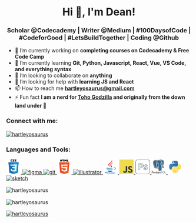 <h1 align="center">Hi 👋, I'm Dean!</h1>
<h3 align="center">Scholar @Codecademy | Writer @Medium | #100DaysofCode | #CodeforGood | #LetsBuildTogether | Coding @Github</h3>

- 🔭 I’m currently working on **completing courses on Codecademy & Free Code Camp**
- 🌱 I’m currently learning **Git, Python, Javascript, React, Vue, VS Code, and everything syntax**
- 👯 I’m looking to collaborate on **anything**
- 🤝 I’m looking for help with **learning JS and React**
- 📫 How to reach me **hartleyosaurus@gmail.com**
- ⚡ Fun fact **I am a nerd for [Toho Godzilla][Toho Godzilla] and originally from the down land under 🐨**

<h3 align="left">Connect with me:</h3>
<p align="left">
<a href="https://twitter.com/hartleyosaurus" target="blank"><img align="center" src="https://cdn.jsdelivr.net/npm/simple-icons@3.0.1/icons/twitter.svg" alt="hartleyosaurus" height="30" width="40" /></a>
</p>

<h3 align="left">Languages and Tools:</h3>
<p align="left"> <a href="https://www.w3schools.com/css/" target="_blank"> <img src="https://raw.githubusercontent.com/devicons/devicon/master/icons/css3/css3-original-wordmark.svg" alt="css3" width="40" height="40"/> </a> <a href="https://www.figma.com/" target="_blank"> <img src="https://www.vectorlogo.zone/logos/figma/figma-icon.svg" alt="figma" width="40" height="40"/> </a> <a href="https://git-scm.com/" target="_blank"> <img src="https://www.vectorlogo.zone/logos/git-scm/git-scm-icon.svg" alt="git" width="40" height="40"/> </a> <a href="https://www.w3.org/html/" target="_blank"> <img src="https://raw.githubusercontent.com/devicons/devicon/master/icons/html5/html5-original-wordmark.svg" alt="html5" width="40" height="40"/> </a> <a href="https://www.adobe.com/in/products/illustrator.html" target="_blank"> <img src="https://www.vectorlogo.zone/logos/adobe_illustrator/adobe_illustrator-icon.svg" alt="illustrator" width="40" height="40"/> </a> <a href="https://www.java.com" target="_blank"> <img src="https://raw.githubusercontent.com/devicons/devicon/master/icons/java/java-original.svg" alt="java" width="40" height="40"/> </a> <a href="https://developer.mozilla.org/en-US/docs/Web/JavaScript" target="_blank"> <img src="https://raw.githubusercontent.com/devicons/devicon/master/icons/javascript/javascript-original.svg" alt="javascript" width="40" height="40"/> </a> <a href="https://www.photoshop.com/en" target="_blank"> <img src="https://raw.githubusercontent.com/devicons/devicon/master/icons/photoshop/photoshop-line.svg" alt="photoshop" width="40" height="40"/> </a> <a href="https://www.postgresql.org" target="_blank"> <img src="https://raw.githubusercontent.com/devicons/devicon/master/icons/postgresql/postgresql-original-wordmark.svg" alt="postgresql" width="40" height="40"/> </a> <a href="https://www.python.org" target="_blank"> <img src="https://raw.githubusercontent.com/devicons/devicon/master/icons/python/python-original.svg" alt="python" width="40" height="40"/> </a> <a href="https://www.sketch.com/" target="_blank"> <img src="https://www.vectorlogo.zone/logos/sketchapp/sketchapp-icon.svg" alt="sketch" width="40" height="40"/> </a> </p>

<p><img align="center" src="https://github-readme-stats.vercel.app/api/top-langs?username=hartleyosaurus&show_icons=true&locale=en&layout=compact" alt="hartleyosaurus" /></p>


<p><img align="center" src="https://github-readme-streak-stats.herokuapp.com/?user=hartleyosaurus&" alt="hartleyosaurus" /></p>

<p align="left"> <a href="https://github.com/ryo-ma/github-profile-trophy"><img src="https://github-profile-trophy.vercel.app/?username=hartleyosaurus" alt="hartleyosaurus" /></a> </p>


[Toho Godzilla]: https://twitter.com/TOHO_GODZILLA

